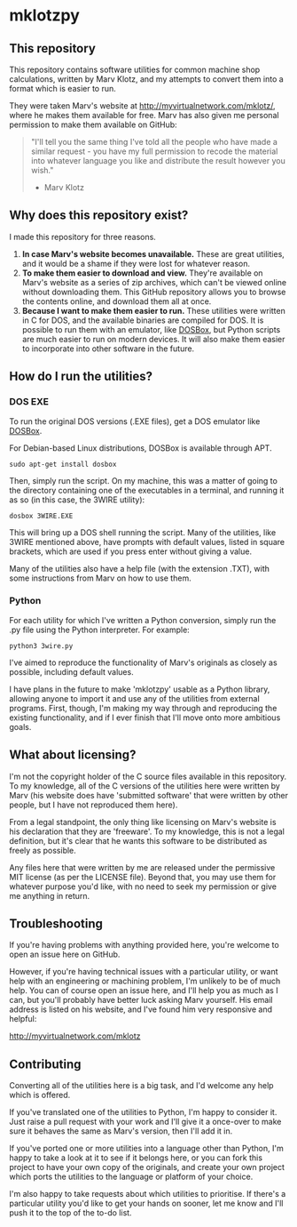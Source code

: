 # mklotzpy

## This repository

This repository contains software utilities for common machine shop calculations, written by Marv Klotz, and my attempts to convert them into a format which is easier to run.

They were taken Marv's website at http://myvirtualnetwork.com/mklotz/, where he makes them available for free. Marv has also given me personal permission to make them available on GitHub:

> "I'll tell you the same thing I've told all the people who have made a similar request - you have my full permission to recode the material into whatever language you like and distribute the result however you wish."
>
> - Marv Klotz

## Why does this repository exist?

I made this repository for three reasons.

1. **In case Marv's website becomes unavailable.** These are great utilities, and it would be a shame if they were lost for whatever reason.
1. **To make them easier to download and view.** They're available on Marv's website as a series of zip archives, which can't be viewed online without downloading them. This GitHub repository allows you to browse the contents online, and download them all at once.
1. **Because I want to make them easier to run.** These utilities were written in C for DOS, and the available binaries are compiled for DOS. It is possible to run them with an emulator, like [DOSBox](https://www.dosbox.com/), but Python scripts are much easier to run on modern devices. It will also make them easier to incorporate into other software in the future.

## How do I run the utilities?

### DOS EXE

To run the original DOS versions (.EXE files), get a DOS emulator like [DOSBox](https://www.dosbox.com/).

For Debian-based Linux distributions, DOSBox is available through APT.

`sudo apt-get install dosbox`

Then, simply run the script. On my machine, this was a matter of going to the directory containing one of the executables in a terminal, and running it as so (in this case, the 3WIRE utility):

`dosbox 3WIRE.EXE`

This will bring up a DOS shell running the script. Many of the utilities, like 3WIRE mentioned above, have prompts with default values, listed in square brackets, which are used if you press enter without giving a value.

Many of the utilities also have a help file (with the extension .TXT), with some instructions from Marv on how to use them.

### Python

For each utility for which I've written a Python conversion, simply run the .py file using the Python interpreter. For example:

`python3 3wire.py`

I've aimed to reproduce the functionality of Marv's originals as closely as possible, including default values.

I have plans in the future to make 'mklotzpy' usable as a Python library, allowing anyone to import it and use any of the utilities from external programs. First, though, I'm making my way through and reproducing the existing functionality, and if I ever finish that I'll move onto more ambitious goals.

## What about licensing?

I'm not the copyright holder of the C source files available in this repository. To my knowledge, all of the C versions of the utilities here were written by Marv (his website does have 'submitted software' that were written by other people, but I have not reproduced them here). 

From a legal standpoint, the only thing like licensing on Marv's website is his declaration that they are 'freeware'. To my knowledge, this is not a legal definition, but it's clear that he wants this software to be distributed as freely as possible.

Any files here that were written by me are released under the permissive MIT license (as per the LICENSE file). Beyond that, you may use them for whatever purpose you'd like, with no need to seek my permission or give me anything in return.

## Troubleshooting

If you're having problems with anything provided here, you're welcome to open an issue here on GitHub.

However, if you're having technical issues with a particular utility, or want help with an engineering or machining problem, I'm unlikely to be of much help. You can of course open an issue here, and I'll help you as much as I can, but you'll probably have better luck asking Marv yourself. His email address is listed on his website, and I've found him very responsive and helpful:

http://myvirtualnetwork.com/mklotz

## Contributing

Converting all of the utilities here is a big task, and I'd welcome any help which is offered.

If you've translated one of the utilities to Python, I'm happy to consider it. Just raise a pull request with your work and I'll give it a once-over to make sure it behaves the same as Marv's version, then I'll add it in.

If you've ported one or more utilities into a language other than Python, I'm happy to take a look at it to see if it belongs here, or you can fork this project to have your own copy of the originals, and create your own project which ports the utilities to the language or platform of your choice.

I'm also happy to take requests about which utilities to prioritise. If there's a particular utility you'd like to get your hands on sooner, let me know and I'll push it to the top of the to-do list. 
